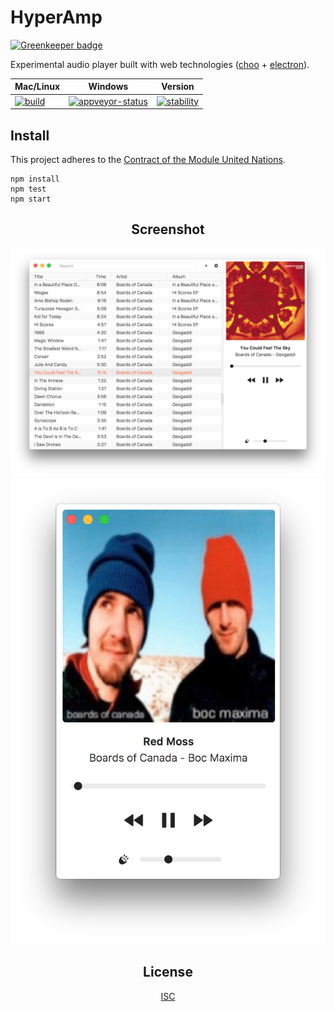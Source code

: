 # HyperAmp

[![Greenkeeper badge](https://badges.greenkeeper.io/hypermodules/hyperamp.svg)](https://greenkeeper.io/)

Experimental audio player built with web technologies ([choo](https://github.com/yoshuawuyts/choo) + [electron](https://github.com/electron/electron)).

Mac/Linux      | Windows      | Version
-------------- | ------------ | ------------
[![build][build-img]][build-url] | [![appveyor-status][appveyor-img]][appveyor-url] |  [![stability][stability-img]][stability-url]

## Install

This project adheres to the [Contract of the Module United Nations](http://module.party).

```
npm install
npm test
npm start
```

<div align="center">

## Screenshot

<img src="screenshot.png" />
<img src="screenshot-2.png" />

## License

[ISC](license.md)

</div>

[stability-img]: https://img.shields.io/badge/stability-experimental-orange.svg
[stability-url]: https://nodejs.org/api/documentation.html#documentation_stability_index
[build-img]: https://img.shields.io/travis/hypermodules/hyperamp/master.svg
[build-url]: https://travis-ci.org/hypermodules/hyperamp
[standard-img]: https://img.shields.io/badge/code%20style-standard-brightgreen.svg
[standard-url]: https://github.com/feross/standard
[appveyor-img]: https://ci.appveyor.com/api/projects/status/34x775v3nly2ml2b?svg=true
[appveyor-url]: https://ci.appveyor.com/project/bcomnes/hyperamp
